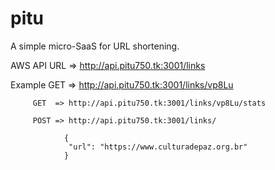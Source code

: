 # pitu
A simple micro-SaaS for URL shortening.

AWS API URL => http://api.pitu750.tk:3001/links

Example  GET  => http://api.pitu750.tk:3001/links/vp8Lu

         GET  => http://api.pitu750.tk:3001/links/vp8Lu/stats
         
         POST => http://api.pitu750.tk:3001/links/
         
                {
                 "url": "https://www.culturadepaz.org.br"   
                }
                    

